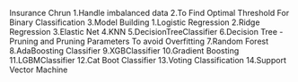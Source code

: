 Insurance Chrun
  1.Handle imbalanced data
  2.To Find Optimal Threshold For Binary Classification
  3.Model Building
      1.Logistic Regression
      2.Ridge Regression
      3.Elastic Net
      4.KNN
      5.DecisionTreeClassifier
      6.Decision Tree - Pruning and Pruning Parameters To avoid Overfitting
      7.Random Forest
      8.AdaBoosting Classifier
      9.XGBClassifier
      10.Gradient Boosting
      11.LGBMClassifier
      12.Cat Boot Classifier
      13.Voting Classification
      14.Support Vector Machine
